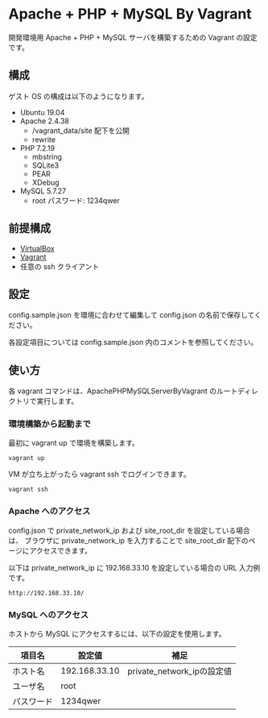 # Apache + PHP + MySQL By Vagrant

開発環境用 Apache + PHP + MySQL サーバを構築するための Vagrant の設定です。

## 構成

ゲスト OS の構成は以下のようになります。

 - Ubuntu 19.04
 - Apache 2.4.38
   - /vagrant_data/site 配下を公開
   - rewrite
 - PHP 7.2.19
   - mbstring
   - SQLite3
   - PEAR
   - XDebug
 - MySQL 5.7.27
   - root パスワード: 1234qwer

## 前提構成

 - [VirtualBox](https://www.virtualbox.org/)
 - [Vagrant](https://www.vagrantup.com/)
 - 任意の ssh クライアント

## 設定

config.sample.json を環境に合わせて編集して config.json の名前で保存してください。

各設定項目については config.sample.json 内のコメントを参照してください。

## 使い方

各 vagrant コマンドは、ApachePHPMySQLServerByVagrant のルートディレクトリで実行します。

### 環境構築から起動まで

最初に vagrant up で環境を構築します。

```
vagrant up
```

VM が立ち上がったら vagrant ssh でログインできます。

```
vagrant ssh
```

### Apache へのアクセス

config.json で private_network_ip および site_root_dir を設定している場合は、
ブラウザに private_network_ip を入力することで site_root_dir 配下のページにアクセスできます。

以下は private_network_ip に 192.168.33.10 を設定している場合の URL 入力例です。

```
http://192.168.33.10/
```

### MySQL へのアクセス

ホストから MySQL にアクセスするには、以下の設定を使用します。

| 項目名     | 設定値        | 補足                       |
|------------|---------------|----------------------------|
| ホスト名   | 192.168.33.10 | private_network_ipの設定値 |
| ユーザ名   | root          |                            |
| パスワード | 1234qwer      |                            |
